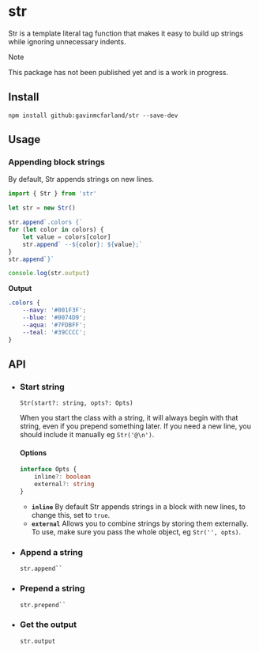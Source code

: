 # str

Str is a template literal tag function that makes it easy to build up strings while ignoring unnecessary indents.

> [!NOTE]
> This package has not been published yet and is a work in progress.

## Install

```shell
npm install github:gavinmcfarland/str --save-dev
```

## Usage

### Appending block strings

By default, Str appends strings on new lines.

```js
import { Str } from 'str'

let str = new Str()

str.append`.colors {`
for (let color in colors) {
    let value = colors[color]
    str.append` --${color}: ${value};`
}
str.append`}`

console.log(str.output)
```

**Output**

```css
.colors {
    --navy: '#001F3F';
    --blue: '#0074D9';
    --aqua: '#7FDBFF';
    --teal: '#39CCCC';
}
```

## API

-   ### Start string

    `Str(start?: string, opts?: Opts)`

    When you start the class with a string, it will always begin with that string, even if you prepend something later. If you need a new line, you should include it manually eg `Str('@\n')`.

    #### Options

    ```ts
    interface Opts {
        inline?: boolean
        external?: string
    }
    ```

    -   **`inline`** By default Str appends strings in a block with new lines, to change this, set to `true`.
    -   **`external`** Allows you to combine strings by storing them externally. To use, make sure you pass the whole object, eg `Str('', opts)`.

-   ### Append a string

    ` str.append`` `

-   ### Prepend a string

    ` str.prepend`` `

-   ### Get the output

    `str.output`
